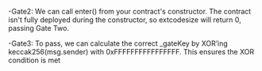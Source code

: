 -Gate2: We can call enter() from your contract's constructor. The contract isn't fully deployed during the constructor, so extcodesize will return 0, passing Gate Two.

-Gate3: To pass, we can calculate the correct _gateKey by XOR’ing keccak256(msg.sender) with 0xFFFFFFFFFFFFFFFF. This ensures the XOR condition is met
